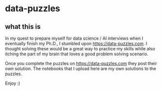 # data-puzzles

## what this is 

In my quest to prepare myself for data science / AI interviews when I eventually finish my Ph.D.,
I stumbled upon https://data-puzzles.com. I thought solving these would be a great way to practice
my skills while also itching the part of my brain that loves a good problem solving scenario.

Once you complete the puzzles on https://data-puzzles.com they post their own solution. The 
notebooks that I upload here are my own solutions to the puzzles. 

Enjoy :)
